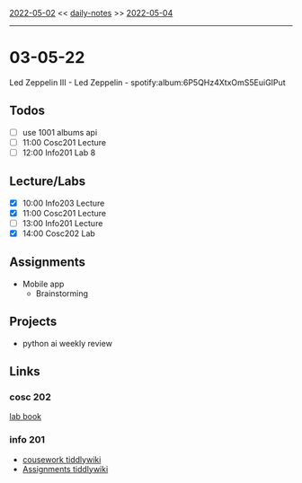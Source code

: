 [2022-05-02](daily_notes/2022-05-02) << [daily-notes](notes/daily-notes.md) >> [2022-05-04](daily_notes/2022-05-04)

---

# 03-05-22

Led Zeppelin III - Led Zeppelin - spotify:album:6P5QHz4XtxOmS5EuiGIPut

## Todos
- [ ] use 1001 albums api
- [ ] 11:00 Cosc201 Lecture
- [ ] 12:00 Info201 Lab 8

## Lecture/Labs

- [x] 10:00 Info203 Lecture
- [x] 11:00 Cosc201 Lecture
- [ ] 13:00 Info201 Lecture
- [x] 14:00 Cosc202 Lab

## Assignments
- Mobile app
	- Brainstorming

## Projects
- python ai weekly review

## Links

### cosc 202

[lab book](https://cosc202.cspages.otago.ac.nz/lab-book/COSC202LabBook.pdf)

### info 201

- [cousework tiddlywiki](https://isgb.otago.ac.nz/infosci/INFO201/labs_release/raw/master/output/info201_labs.html#)
- [Assignments tiddlywiki](https://open.spotify.com/album/23DJ3KNE5JXi61G31T2Kni?si=-zZEHXIxT2qOEN6_Ns5C5Ql)